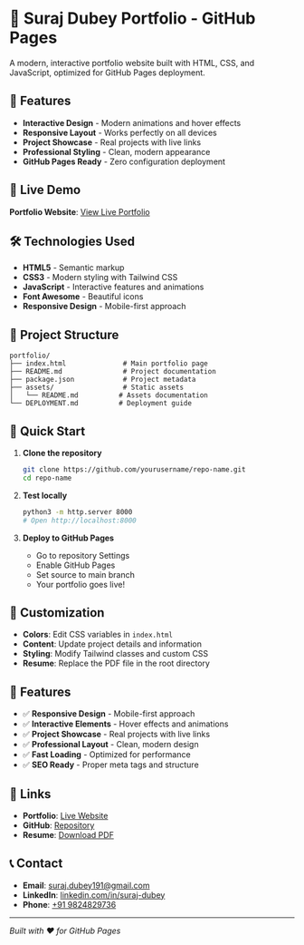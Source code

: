 # 🚀 Suraj Dubey Portfolio - GitHub Pages

A modern, interactive portfolio website built with HTML, CSS, and JavaScript, optimized for GitHub Pages deployment.

## 🌟 Features

- **Interactive Design** - Modern animations and hover effects
- **Responsive Layout** - Works perfectly on all devices
- **Project Showcase** - Real projects with live links
- **Professional Styling** - Clean, modern appearance
- **GitHub Pages Ready** - Zero configuration deployment

## 🚀 Live Demo

**Portfolio Website**: [View Live Portfolio](https://yourusername.github.io/repo-name/)

## 🛠️ Technologies Used

- **HTML5** - Semantic markup
- **CSS3** - Modern styling with Tailwind CSS
- **JavaScript** - Interactive features and animations
- **Font Awesome** - Beautiful icons
- **Responsive Design** - Mobile-first approach

## 📁 Project Structure

```
portfolio/
├── index.html              # Main portfolio page
├── README.md               # Project documentation
├── package.json            # Project metadata
├── assets/                 # Static assets
│   └── README.md          # Assets documentation
└── DEPLOYMENT.md          # Deployment guide
```

## 🚀 Quick Start

1. **Clone the repository**
   ```bash
   git clone https://github.com/yourusername/repo-name.git
   cd repo-name
   ```

2. **Test locally**
   ```bash
   python3 -m http.server 8000
   # Open http://localhost:8000
   ```

3. **Deploy to GitHub Pages**
   - Go to repository Settings
   - Enable GitHub Pages
   - Set source to main branch
   - Your portfolio goes live!

## 🎨 Customization

- **Colors**: Edit CSS variables in `index.html`
- **Content**: Update project details and information
- **Styling**: Modify Tailwind classes and custom CSS
- **Resume**: Replace the PDF file in the root directory

## 📱 Features

- ✅ **Responsive Design** - Mobile-first approach
- ✅ **Interactive Elements** - Hover effects and animations
- ✅ **Project Showcase** - Real projects with live links
- ✅ **Professional Layout** - Clean, modern design
- ✅ **Fast Loading** - Optimized for performance
- ✅ **SEO Ready** - Proper meta tags and structure

## 🔗 Links

- **Portfolio**: [Live Website](https://yourusername.github.io/repo-name/)
- **GitHub**: [Repository](https://github.com/yourusername/repo-name)
- **Resume**: [Download PDF](/suraj_dubey_resume_2025_march%20(1).pdf)

## 📞 Contact

- **Email**: [suraj.dubey191@gmail.com](mailto:suraj.dubey191@gmail.com)
- **LinkedIn**: [linkedin.com/in/suraj-dubey](https://www.linkedin.com/in/suraj-dubey)
- **Phone**: [+91 9824829736](tel:+919824829736)

---

*Built with ❤️ for GitHub Pages*
